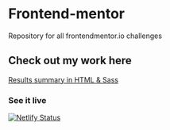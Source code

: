# Frontend-mentor
Repository for all frontendmentor.io challenges

## Check out my work here
[Results summary in HTML & Sass](/Results%20summary%20in%20HTML%20%26%20Sass)
### See it live
[![Netlify Status](https://api.netlify.com/api/v1/badges/fb0c4c9d-c937-41dd-abb6-19a20605ed46/deploy-status)](https://app.netlify.com/sites/luxury-salmiakki-77dbff/deploys)
